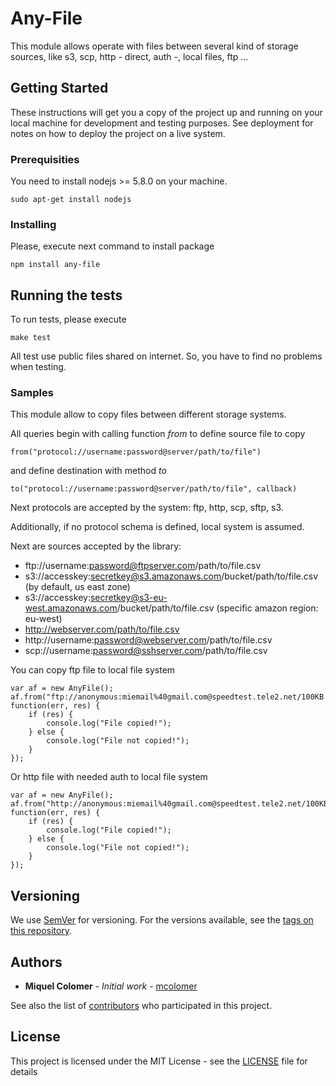 # Any-File

This module allows operate with files between several kind of storage sources, like s3, scp, http - direct, auth -, local files, ftp ...

## Getting Started

These instructions will get you a copy of the project up and running on your local machine for development and testing purposes. See deployment for notes on how to deploy the project on a live system.

### Prerequisities

You need to install nodejs >= 5.8.0 on your machine.

```
sudo apt-get install nodejs
```

### Installing

Please, execute next command to install package

```
npm install any-file
```

## Running the tests

To run tests, please execute

```
make test
```

All test use public files shared on internet. So, you have to find no problems when testing.

### Samples

This module allow to copy files between different storage systems.

All queries begin with calling function *from* to define source file to copy

```
from("protocol://username:password@server/path/to/file")
```

and define destination with method *to*

```
to("protocol://username:password@server/path/to/file", callback)
```

Next protocols are accepted by the system: ftp, http, scp, sftp, s3.

Additionally, if no protocol schema is defined, local system is assumed.

Next are sources accepted by the library:

* ftp://username:password@ftpserver.com/path/to/file.csv
* s3://accesskey:secretkey@s3.amazonaws.com/bucket/path/to/file.csv (by default, us east zone)
* s3://accesskey:secretkey@s3-eu-west.amazonaws.com/bucket/path/to/file.csv (specific amazon region: eu-west)
* http://webserver.com/path/to/file.csv
* http://username:password@webserver.com/path/to/file.csv
* scp://username:password@sshserver.com/path/to/file.csv


You can copy ftp file to local file system
```
var af = new AnyFile();
af.from("ftp://anonymous:miemail%40gmail.com@speedtest.tele2.net/100KB.zip").to("100KB.zip", function(err, res) {
	if (res) {
		console.log("File copied!");
	} else {
		console.log("File not copied!");
	}
});
```

Or http file with needed auth to local file system
```
var af = new AnyFile();
af.from("http://anonymous:miemail%40gmail.com@speedtest.tele2.net/100KB.zip").to("100KB.zip", function(err, res) {
	if (res) {
		console.log("File copied!");
	} else {
		console.log("File not copied!");
	}
});
```

## Versioning

We use [SemVer](http://semver.org/) for versioning. For the versions available, see the [tags on this repository](https://github.com/your/project/tags). 

## Authors

* **Miquel Colomer** - *Initial work* - [mcolomer](https://github.com/mcolomer)

See also the list of [contributors](https://github.com/mcolomer/any-file/contributors) who participated in this project.

## License

This project is licensed under the MIT License - see the [LICENSE](LICENSE) file for details


